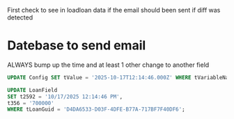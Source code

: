 First check to see in loadloan data if the email should been sent if diff was detected 

# Datebase to send email 
ALWAYS bump up the time 
and at least 1 other change to another field 

```sql
UPDATE Config SET tValue = '2025-10-17T12:14:46.000Z' WHERE tVariableName = 'MostRecentLockDate';

UPDATE LoanField 
SET t2592 = '10/17/2025 12:14:46 PM', 
t356 = '700000' 
WHERE tLoanGuid = 'D4DA6533-D03F-4DFE-B77A-717BF7F40DF6';
```

